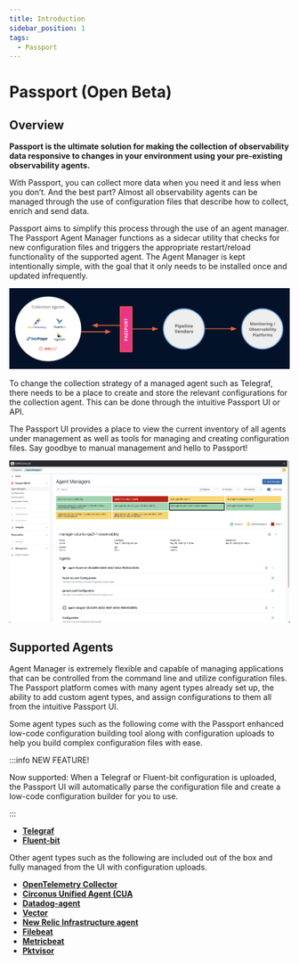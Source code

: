 ```yaml
---
title: Introduction
sidebar_position: 1
tags:
  - Passport
---
```


# Passport (Open Beta)

## Overview

**Passport is the ultimate solution for making the collection of observability data responsive to changes in your environment using your pre-existing observability agents.**

With Passport, you can collect more data when you need it and less when you don’t. And the best part? Almost all observability agents can be managed through the use of configuration files that describe how to collect, enrich and send data.

Passport aims to simplify this process through the use of an agent manager. The Passport Agent Manager functions as a sidecar utility that checks for new configuration files and triggers the appropriate restart/reload functionality of the supported agent. The Agent Manager is kept intentionally simple, with the goal that it only needs to be installed once and updated infrequently.

![Passport overview image](./img/passport-overview-image.png)

To change the collection strategy of a managed agent such as Telegraf, there needs to be a place to create and store the relevant configurations for the collection agent. This can be done through the intuitive Passport UI or API.

The Passport UI provides a place to view the current inventory of all agents under management as well as tools for managing and creating configuration files. Say goodbye to manual management and hello to Passport!

![Configurations List Selected](./img/agent-manager-grid-view.png)

## Supported Agents

Agent Manager is extremely flexible and capable of managing applications that can be controlled from the command line and utilize configuration files. The Passport platform comes with many agent types already set up, the ability to add custom agent types, and assign configurations to them all from the intuitive Passport UI.

Some agent types such as the following come with the Passport enhanced low-code configuration building tool along with configuration uploads to help you build complex configuration files with ease.

:::info NEW FEATURE!

Now supported: When a Telegraf or Fluent-bit configuration is uploaded, the Passport UI will automatically parse the configuration file and create a low-code configuration builder for you to use.

:::

- **[Telegraf](https://docs.influxdata.com/telegraf/v1/install/)**
- **[Fluent-bit](https://docs.fluentbit.io/manual/installation/getting-started-with-fluent-bit)**

Other agent types such as the following are included out of the box and fully managed from the UI with configuration uploads.

- **[OpenTelemetry Collector](https://opentelemetry.io/docs/collector/getting-started/)**
- **[Circonus Unified Agent (CUA](https://docs.circonus.com/circonus/getting-started/circonus-unified-agent/)**
- **[Datadog-agent](https://docs.datadoghq.com/getting_started/agent/)**
- **[Vector](https://vector.dev/docs/setup/installation/)**
- **[New Relic Infrastructure agent](https://docs.newrelic.com/docs/infrastructure/install-infrastructure-agent/get-started/install-infrastructure-agent/)**
- **[Filebeat](https://www.elastic.co/guide/en/beats/filebeat/current/filebeat-installation-configuration.html)**
- **[Metricbeat](https://www.elastic.co/guide/en/beats/metricbeat/current/metricbeat-installation-configuration.html)**
- **[Pktvisor](https://github.com/orb-community/pktvisor)**
